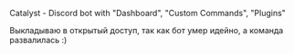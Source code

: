 Catalyst - Discord bot with "Dashboard", "Custom Commands", "Plugins"

Выкладываю в открытый доступ, так как бот умер идейно, а команда развалилась :)